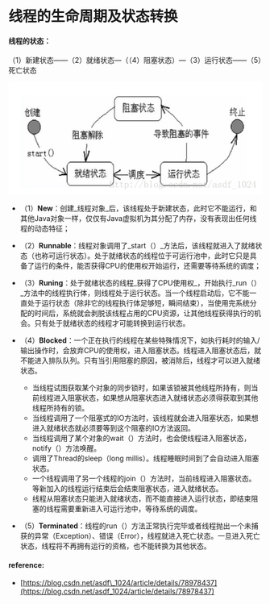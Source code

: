 # 线程的生命周期及状态转换

#### 线程的状态：

（1）新建状态——（2）就绪状态—（（4）阻塞状态）—（3）运行状态——（5）死亡状态

![](/assets/thread.png)

* （1）**New**：创建_线程对象_后，该线程处于新建状态，此时它不能运行，和其他Java对象一样，仅仅有Java虚拟机为其分配了内存，没有表现出任何线程的动态特征；

* （2）**Runnable**：线程对象调用了_start（）_方法后，该线程就进入了就绪状态（也称可运行状态）。处于就绪状态的线程位于可运行池中，此时它只是具备了运行的条件，能否获得CPU的使用权开始运行，还需要等待系统的调度；

* （3）**Runing**：处于就绪状态的线程_获得了CPU使用权_，开始执行_run（）_方法中的线程执行体，则线程处于运行状态。当一个线程启动后，它不能一直处于运行状态（除非它的线程执行体足够短，瞬间结束），当使用完系统分配的时间后，系统就会剥脱该线程占用的CPU资源，让其他线程获得执行的机会。只有处于就绪状态的线程才可能转换到运行状态。

* （4）**Blocked**：一个正在执行的线程在某些特殊情况下，如执行耗时的输入/输出操作时，会放弃CPU的使用权，进入阻塞状态。线程进入阻塞状态后，就不能进入排队队列。只有当引用阻塞的原因，被消除后，线程才可以进入就绪状态。

  * 当线程试图获取某个对象的同步锁时，如果该锁被其他线程所持有，则当前线程进入阻塞状态，如果想从阻塞状态进入就绪状态必须得获取到其他线程所持有的锁。
  * 当线程调用了一个阻塞式的IO方法时，该线程就会进入阻塞状态，如果想进入就绪状态就必须要等到这个阻塞的IO方法返回。
  * 当线程调用了某个对象的wait（）方法时，也会使线程进入阻塞状态，notify（）方法唤醒。
  * 调用了Thread的sleep（long millis）。线程睡眠时间到了会自动进入阻塞状态。
  * 一个线程调用了另一个线程的join（）方法时，当前线程进入阻塞状态。等新加入的线程运行结束后会结束阻塞状态，进入就绪状态。
  * 线程从阻塞状态只能进入就绪状态，而不能直接进入运行状态，即结束阻塞的线程需要重新进入可运行池中，等待系统的调度。    

* （5）**Terminated**：线程的run（）方法正常执行完毕或者线程抛出一个未捕获的异常（Exception）、错误（Error），线程就进入死亡状态。一旦进入死亡状态，线程将不再拥有运行的资格，也不能转换为其他状态。

#### reference:

* [https://blog.csdn.net/asdf\_1024/article/details/78978437](https://blog.csdn.net/asdf_1024/article/details/78978437)



